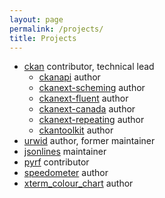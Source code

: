```yaml
---
layout: page
permalink: /projects/
title: Projects
---
```


- [ckan](http://ckan.org) contributor, technical lead
  - [ckanapi](https://github.com/ckan/ckanapi) author
  - [ckanext-scheming](https://github.com/ckan/ckanext-scheming) author
  - [ckanext-fluent](https://github.com/ckan/ckanext-fluent) author
  - [ckanext-canada](https://github.com/open-data/ckanext-canada) author
  - [ckanext-repeating](https://github.com/open-data/ckanext-repeating) author
  - [ckantoolkit](https://github.com/ckan/ckantoolkit) author
- [urwid](http://urwid.org) author, former maintainer
- [jsonlines](https://jsonlines.org) maintainer
- [pyrf](https://pyrf.readthedocs.io/en/latest/) contributor
- [speedometer](/speedometer) author
- [xterm_colour_chart](https://github.com/wardi/xterm_colour_chart) author
